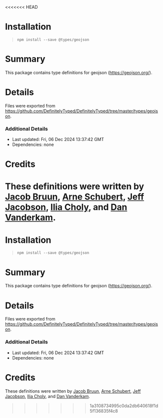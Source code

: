 <<<<<<< HEAD
# Installation
> `npm install --save @types/geojson`

# Summary
This package contains type definitions for geojson (https://geojson.org/).

# Details
Files were exported from https://github.com/DefinitelyTyped/DefinitelyTyped/tree/master/types/geojson.

### Additional Details
 * Last updated: Fri, 06 Dec 2024 13:37:42 GMT
 * Dependencies: none

# Credits
These definitions were written by [Jacob Bruun](https://github.com/cobster), [Arne Schubert](https://github.com/atd-schubert), [Jeff Jacobson](https://github.com/JeffJacobson), [Ilia Choly](https://github.com/icholy), and [Dan Vanderkam](https://github.com/danvk).
=======
# Installation
> `npm install --save @types/geojson`

# Summary
This package contains type definitions for geojson (https://geojson.org/).

# Details
Files were exported from https://github.com/DefinitelyTyped/DefinitelyTyped/tree/master/types/geojson.

### Additional Details
 * Last updated: Fri, 06 Dec 2024 13:37:42 GMT
 * Dependencies: none

# Credits
These definitions were written by [Jacob Bruun](https://github.com/cobster), [Arne Schubert](https://github.com/atd-schubert), [Jeff Jacobson](https://github.com/JeffJacobson), [Ilia Choly](https://github.com/icholy), and [Dan Vanderkam](https://github.com/danvk).
>>>>>>> 1a3108734995c0da2db640618f1d5f136835f4c8
